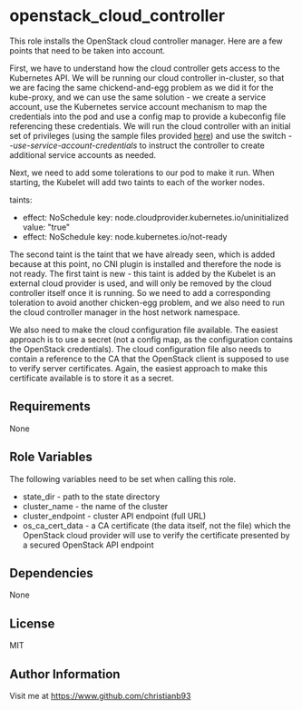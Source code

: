 openstack_cloud_controller
=========

This role installs the OpenStack cloud controller manager. Here are a few points that need to be taken into account.

First, we have to understand how the cloud controller gets access to the Kubernetes API. We will be running our cloud controller in-cluster, so that we are facing the same chickend-and-egg problem as we did it for the kube-proxy, and we can use the same solution - we create a service account, use the Kubernetes service account mechanism to map the credentials into the pod and use a config map to provide a kubeconfig file referencing these credentials. We will run the cloud controller with an initial set of privileges (using the sample files provided [here](https://github.com/kubernetes/cloud-provider-openstack/tree/master/cluster/addons/rbac)) and  use the switch *--use-service-account-credentials* to instruct the controller to create additional service accounts as needed.

Next, we need to add some tolerations to our pod to make it run. When starting, the Kubelet will add two taints to each of the worker nodes.

  taints:
  - effect: NoSchedule
    key: node.cloudprovider.kubernetes.io/uninitialized
    value: "true"
  - effect: NoSchedule
    key: node.kubernetes.io/not-ready

The second taint is the taint that we have already seen, which is added because at this point, no CNI plugin is installed and therefore the node is not ready. The first taint is new - this taint is added by the Kubelet is an external cloud provider is used, and will only be removed by the cloud controller itself once it is running. So we need to add a corresponding toleration to avoid another chicken-egg problem, and we also need to run the cloud controller manager in the host network namespace.

We also need to make the cloud configuration file available. The easiest approach is to use a secret (not a config map, as the configuration contains the OpenStack credentials). The cloud configuration file also needs to contain a reference to the CA that the OpenStack client is supposed to use to verify server certificates. Again, the easiest approach to make this certificate available is to store it as a secret.



Requirements
------------

None

Role Variables
--------------

The following variables need to be set when calling this role.

* state_dir - path to the state directory
* cluster_name - the name of the cluster
* cluster_endpoint - cluster API endpoint (full URL)
* os_ca_cert_data - a CA certificate (the data itself, not the file) which the OpenStack cloud provider will use to verify the certificate presented by a secured OpenStack API endpoint

Dependencies
------------

None


License
-------

MIT

Author Information
------------------

Visit me at https://www.github.com/christianb93